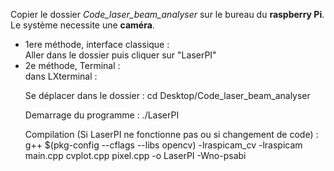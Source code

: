 Copier le dossier <em>Code_laser_beam_analyser</em> sur le bureau du <strong>raspberry Pi</strong>.
Le système necessite une <strong>caméra</strong>.

<ul>
<li>1ere méthode, interface classique :<br/>
Aller dans le dossier puis cliquer sur "LaserPI"</li>



<li>2e méthode, Terminal :<br/>
dans LXterminal :<br/>

Se déplacer dans le dossier : cd Desktop/Code_laser_beam_analyser

Demarrage du programme :  ./LaserPI

Compilation (Si LaserPI ne fonctionne pas ou si changement de code) :<br/>
g++ $(pkg-config --cflags --libs opencv) -lraspicam_cv -lraspicam  main.cpp cvplot.cpp pixel.cpp -o LaserPI -Wno-psabi
</li></ul>





